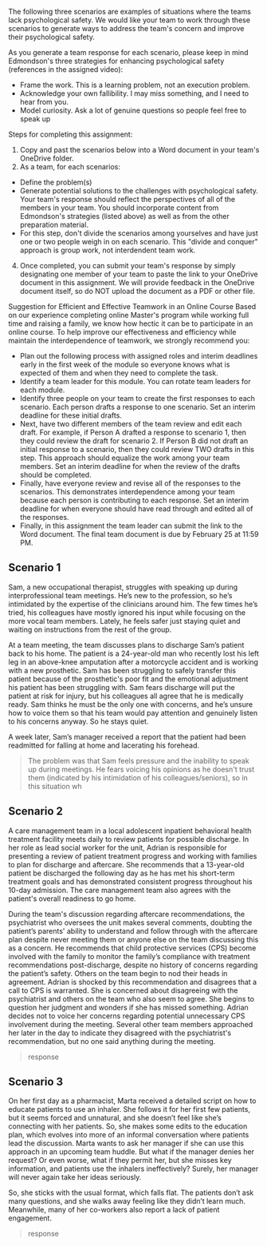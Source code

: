 The following three scenarios are examples of situations where the teams lack psychological safety. We would like your team to work through these scenarios to generate ways to address the team's concern and improve their psychological safety.

As you generate a team response for each scenario, please keep in mind Edmondson's three strategies for enhancing psychological safety (references in the assigned video):

- Frame the work. This is a learning problem, not an execution problem.
- Acknowledge your own fallibility. I may miss something, and I need to hear from you.
- Model curiosity. Ask a lot of genuine questions so people feel free to speak up

Steps for completing this assignment: 
1. Copy and past the scenarios below into a Word document in your team's OneDrive folder.
2. As a team, for each scenarios:
- Define the problem(s)
- Generate potential solutions to the challenges with psychological safety. Your team's response should reflect the perspectives of all of the members in your team. You should incorporate content from Edmondson's strategies (listed above) as well as from the other preparation material.
- For this step, don't divide the scenarios among yourselves and have just one or two people weigh in on each scenario. This "divide and conquer" approach is group work, not interdendent team work. 
4. Once completed, you can submit your team's response by simply designating one member of your team to paste the link to your OneDrive document in this assignment. We will provide feedback in the OneDrive document itself, so do NOT upload the document as a PDF or other file. 

Suggestion for Efficient and Effective Teamwork in an Online Course
Based on our experience completing online Master's program while working full time and raising a family, we know how hectic it can be to participate in an online course. To help improve our effectiveness and efficiency while maintain the interdependence of teamwork, we strongly recommend you:
- Plan out the following process with assigned roles and interim deadlines early in the first week of the module so everyone knows what is expected of them and when they need to complete the task.
- Identify a team leader for this module. You can rotate team leaders for each module. 
- Identify three people on your team to create the first responses to each scenario. Each person drafts a response to one scenario. Set an interim deadline for these initial drafts. 
- Next, have two different members of the team review and edit each draft. For example, if Person A drafted a response to scenario 1, then they could review the draft for scenario 2. If Person B did not draft an initial response to a scenario, then they could review TWO drafts in this step. This approach should equalize the work among your team members. Set an interim deadline for when the review of the drafts should be completed. 
- Finally, have everyone review and revise all of the responses to the scenarios. This demonstrates interdependence among your team because each person is contributing to each response. Set an interim deadline for when everyone should have read through and edited all of the responses. 
- Finally, in this assignment the team leader can submit the link to the Word document. The final team document is due by February 25 at 11:59 PM.
## Scenario 1

Sam, a new occupational therapist, struggles with speaking up during interprofessional team meetings. He’s new to the profession, so he’s intimidated by the expertise of the clinicians around him. The few times he’s tried, his colleagues have mostly ignored his input while focusing on the more vocal team members. Lately, he feels safer just staying quiet and waiting on instructions from the rest of the group.

At a team meeting, the team discusses plans to discharge Sam’s patient back to his home. The patient is a 24-year-old man who recently lost his left leg in an above-knee amputation after a motorcycle accident and is working with a new prosthetic. Sam has been struggling to safely transfer this patient because of the prosthetic's poor fit and the emotional adjustment his patient has been struggling with. Sam fears discharge will put the patient at risk for injury, but his colleagues all agree that he is medically ready. Sam thinks he must be the only one with concerns, and he’s unsure how to voice them so that his team would pay attention and genuinely listen to his concerns anyway. So he stays quiet.

A week later, Sam’s manager received a report that the patient had been readmitted for falling at home and lacerating his forehead.

> The problem was that Sam feels pressure and the inability to speak up during meetings. He fears voicing his opinions as he doesn't trust them (indicated by his intimidation of his colleagues/seniors), so in this situation wh

## Scenario 2

A care management team in a local adolescent inpatient behavioral health treatment facility meets daily to review patients for possible discharge. In her role as lead social worker for the unit, Adrian is responsible for presenting a review of patient treatment progress and working with families to plan for discharge and aftercare. She recommends that a 13-year-old patient be discharged the following day as he has met his short-term treatment goals and has demonstrated consistent progress throughout his 10-day admission. The care management team also agrees with the patient's overall readiness to go home.

During the team's discussion regarding aftercare recommendations, the psychiatrist who oversees the unit makes several comments, doubting the patient’s parents' ability to understand and follow through with the aftercare plan despite never meeting them or anyone else on the team discussing this as a concern. He recommends that child protective services (CPS) become involved with the family to monitor the family’s compliance with treatment recommendations post-discharge, despite no history of concerns regarding the patient’s safety. Others on the team begin to nod their heads in agreement. Adrian is shocked by this recommendation and disagrees that a call to CPS is warranted. She is concerned about disagreeing with the psychiatrist and others on the team who also seem to agree. She begins to question her judgment and wonders if she has missed something. Adrian decides not to voice her concerns regarding potential unnecessary CPS involvement during the meeting. Several other team members approached her later in the day to indicate they disagreed with the psychiatrist's recommendation, but no one said anything during the meeting. 

> response

## Scenario 3

On her first day as a pharmacist, Marta received a detailed script on how to educate patients to use an inhaler. She follows it for her first few patients, but it seems forced and unnatural, and she doesn’t feel like she’s connecting with her patients. So, she makes some edits to the education plan, which evolves into more of an informal conversation where patients lead the discussion. Marta wants to ask her manager if she can use this approach in an upcoming team huddle. But what if the manager denies her request? Or even worse, what if they permit her, but she misses key information, and patients use the inhalers ineffectively? Surely, her manager will never again take her ideas seriously.

So, she sticks with the usual format, which falls flat. The patients don’t ask many questions, and she walks away feeling like they didn’t learn much. Meanwhile, many of her co-workers also report a lack of patient engagement.

> response